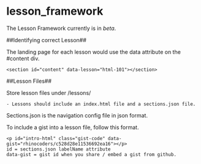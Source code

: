 lesson_framework
================

The Lesson Framework currently is in *beta*.

##Identifying correct Lesson##

The landing page for each lesson would use the data attribute on the #content div.

    <section id="content" data-lesson="html-101"></section>

##Lesson Files##

Store lesson files under /lessons/

    - Lessons should include an index.html file and a sections.json file.

Sections.json is the navigation config file in json format.

To include a gist into a lesson file, follow this format.

    <p id="intro-html" class="gist-code" data-gist="rhinocoders/c528d28e11536692ea16"></p>
    id = sections.json labelName attribute
    data-gist = gist id when you share / embed a gist from github.
